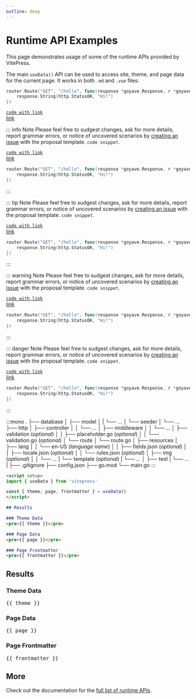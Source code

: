 ```yaml
---
outline: deep
---
```


# Runtime API Examples

This page demonstrates usage of some of the runtime APIs provided by VitePress.

The main `useData()` API can be used to access site, theme, and page data for the current page. It works in both `.md` and `.vue` files:

```go
router.Route("GET", "/hello", func(response *goyave.Response, r *goyave.Request) {
    response.String(http.StatusOK, "Hi!")
})
```

[`code with link`](https://goyave.dev)  
[link](https://goyave.dev)

::: info Note
Please feel free to sudgest changes, ask for more details, report grammar errors, or notice of uncovered scenarios by [creating an issue](https://github.com/go-goyave/goyave/issues/new/choose) with the proposal template. `code snippet`.

[`code with link`](https://goyave.dev)  
[link](https://goyave.dev)

```go
router.Route("GET", "/hello", func(response *goyave.Response, r *goyave.Request) {
    response.String(http.StatusOK, "Hi!")
})
```
:::

::: tip Note
Please feel free to sudgest changes, ask for more details, report grammar errors, or notice of uncovered scenarios by [creating an issue](https://github.com/go-goyave/goyave/issues/new/choose) with the proposal template. `code snippet`.

[`code with link`](https://goyave.dev)  
[link](https://goyave.dev)

```go
router.Route("GET", "/hello", func(response *goyave.Response, r *goyave.Request) {
    response.String(http.StatusOK, "Hi!")
})
```
:::

::: warning Note
Please feel free to sudgest changes, ask for more details, report grammar errors, or notice of uncovered scenarios by [creating an issue](https://github.com/go-goyave/goyave/issues/new/choose) with the proposal template. `code snippet`.

[`code with link`](https://goyave.dev)  
[link](https://goyave.dev)

```go
router.Route("GET", "/hello", func(response *goyave.Response, r *goyave.Request) {
    response.String(http.StatusOK, "Hi!")
})
```
:::

::: danger Note
Please feel free to sudgest changes, ask for more details, report grammar errors, or notice of uncovered scenarios by [creating an issue](https://github.com/go-goyave/goyave/issues/new/choose) with the proposal template. `code snippet`.

[`code with link`](https://goyave.dev)  
[link](https://goyave.dev)

```go
router.Route("GET", "/hello", func(response *goyave.Response, r *goyave.Request) {
    response.String(http.StatusOK, "Hi!")
})
```
:::


<Badge type="info" text="badge" />
<Badge type="tip" text="badge" />
<Badge type="warning" text="badge" />
<Badge type="danger" text="badge" />
<Badge type="brand" text="badge" />

:::mono
.
├── database
│   ├── model
│   |   └── *...*
│   └── seeder
│       └── *...*
├── http
│   ├── controller
│   │   └── *...*
│   ├── middleware
│   │   └── *...*
│   ├── validation (*optional*)
│   │   ├── placeholder.go (*optional*)
│   │   └── validation.go (*optional*)
│   └── route
│       └── route.go
│
├── resources
│   ├── lang
│   │   └── en-US (*language name*)
│   │       ├── fields.json (*optional*)
│   │       ├── locale.json (*optional*)
│   │       └── rules.json (*optional*)
│   ├── img (*optional*)
│   │   └── *...*
|   └── template (*optional*)
|       └── *...*
│
├── test
|   └── *...*
|
├── .gitignore
├── config.json
├── go.mod
└── main.go
:::

```md
<script setup>
import { useData } from 'vitepress'

const { theme, page, frontmatter } = useData()
</script>

## Results

### Theme Data
<pre>{{ theme }}</pre>

### Page Data
<pre>{{ page }}</pre>

### Page Frontmatter
<pre>{{ frontmatter }}</pre>
```

<script setup>
import { useData } from 'vitepress'

const { site, theme, page, frontmatter } = useData()
</script>

## Results

### Theme Data
<pre>{{ theme }}</pre>

### Page Data
<pre>{{ page }}</pre>

### Page Frontmatter
<pre>{{ frontmatter }}</pre>

## More

Check out the documentation for the [full list of runtime APIs](https://vitepress.dev/reference/runtime-api#usedata).
